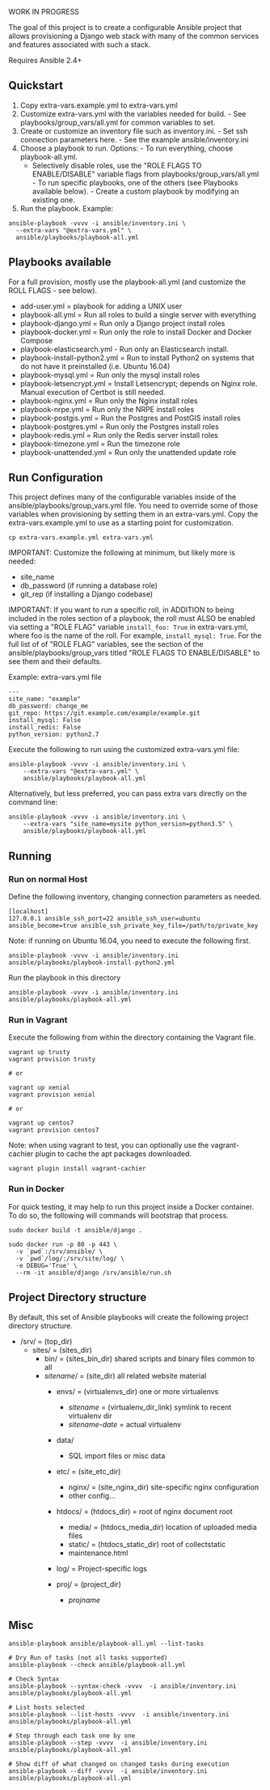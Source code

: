 WORK IN PROGRESS

The goal of this project is to  create a configurable Ansible project
that allows provisioning a Django web stack with many of the common services
and features associated with such a stack.

Requires Ansible 2.4+

## Quickstart

  1. Copy extra-vars.example.yml to extra-vars.yml
  2. Customize extra-vars.yml with the variables needed for build.
    - See playbooks/group_vars/all.yml for common variables to set.
  3. Create or customize an inventory file such as inventory.ini.
    - Set ssh connection parameters here.
    - See the example ansible/inventory.ini
  4. Choose a playbook to run. Options:
    - To run everything, choose playbook-all.yml.
       - Selectively disable roles, use the "ROLE FLAGS TO ENABLE/DISABLE"
         variable flags from playbooks/group_vars/all.yml
    - To run specific playbooks, one of the others (see
      Playbooks available below).
    - Create a custom playbook by modifying an existing one.
  5. Run the playbook. Example:

    ansible-playbook -vvvv -i ansible/inventory.ini \
      --extra-vars "@extra-vars.yml" \
      ansible/playbooks/playbook-all.yml


## Playbooks available

For a full provision, mostly use the playbook-all.yml (and customize the
ROLL FLAGS - see below).

 - add-user.yml = playbook for adding a UNIX user
 - playbook-all.yml = Run all roles to build a single server with everything
 - playbook-django.yml = Run only a Django project install roles
 - playbook-docker.yml = Run only the role to install Docker and Docker Compose
 - playbook-elasticsearch.yml - Run only an Elasticsearch install.
 - playbook-install-python2.yml = Run to install Python2 on systems that do not
     have it preinstalled (i.e. Ubuntu 16.04)
 - playbook-mysql.yml = Run only the mysql install roles
 - playbook-letsencrypt.yml = Install Letsencrypt; depends on Nginx role.
     Manual execution of Certbot is still needed.
 - playbook-nginx.yml = Run only the Nginx install roles
 - playbook-nrpe.yml = Run only the NRPE install roles
 - playbook-postgis.yml = Run the Postgres and PostGIS install roles
 - playbook-postgres.yml = Run only the Postgres install roles
 - playbook-redis.yml = Run only the Redis server install roles
 - playbook-timezone.yml = Run the timezone role
 - playbook-unattended.yml = Run only the unattended update role


## Run Configuration

This project defines many of the configurable variables inside of the
ansible/playbooks/group_vars.yml file. You need to override some of those
variables when provisioning by setting them in an extra-vars.yml. Copy the
extra-vars.example.yml to use as a starting point for customization.

    cp extra-vars.example.yml extra-vars.yml

IMPORTANT: Customize the following at minimum, but likely more is needed:
  - site_name
  - db_password (if running a database role)
  - git_rep (if installing a Django codebase)

IMPORTANT: If you want to run a specific roll, in ADDITION to being included
in the roles section of a playbook, the roll must ALSO be enabled via setting
a "ROLE FLAG" variable `install_foo: True` in extra-vars.yml, where foo is the
name of the roll.  For example, `install_mysql: True`. For the full list of of
"ROLE FLAG" variables, see the section of the ansible/playbooks/group_vars
titled "ROLE FLAGS TO ENABLE/DISABLE" to see them and their defaults.

Example: extra-vars.yml file

    ---
    site_name: "example"
    db_password: change_me
    git_repo: https://git.example.com/example/example.git
    install_mysql: False
    install_redis: False
    python_version: python2.7

Execute the following to run using the customized extra-vars.yml file:

    ansible-playbook -vvvv -i ansible/inventory.ini \
        --extra-vars "@extra-vars.yml" \
        ansible/playbooks/playbook-all.yml

Alternatively, but less preferred, you can pass extra vars directly on the
command line:

    ansible-playbook -vvvv -i ansible/inventory.ini \
        --extra-vars "site_name=mysite python_version=python3.5" \
        ansible/playbooks/playbook-all.yml


## Running

### Run on normal Host

Define the following inventory, changing connection parameters as needed.

    [localhost]
    127.0.0.1 ansible_ssh_port=22 ansible_ssh_user=ubuntu ansible_become=true ansible_ssh_private_key_file=/path/to/private_key

Note: if running on Ubuntu 16.04, you need to execute the following first.

    ansible-playbook -vvvv -i ansible/inventory.ini ansible/playbooks/playbook-install-python2.yml

Run the playbook in this directory

    ansible-playbook -vvvv -i ansible/inventory.ini ansible/playbooks/playbook-all.yml

### Run in Vagrant

Execute the following from within the directory containing the Vagrant file.

    vagrant up trusty
    vagrant provision trusty

    # or

    vagrant up xenial
    vagrant provision xenial

    # or

    vagrant up centos7
    vagrant provision centos7

Note: when using vagrant to test, you can optionally use the vagrant-cachier
plugin to cache the apt packages downloaded.

    vagrant plugin install vagrant-cachier

### Run in Docker

For quick testing, it may help to run this project inside a Docker container.
To do so, the following will commands will bootstrap that process.

    sudo docker build -t ansible/django .

    sudo docker run -p 80 -p 443 \
      -v `pwd`:/srv/ansible/ \
      -v `pwd`/log/:/srv/site/log/ \
      -e DEBUG='True' \
      --rm -it ansible/django /srv/ansible/run.sh

## Project Directory structure

By default, this set of Ansible playbooks will create the following project
directory structure.

- /srv/ = (top_dir)
    - sites/ = (sites_dir)
        - bin/ = (sites_bin_dir) shared scripts and binary files common to all
        - *sitename*/ = (site_dir) all related website material
            - envs/ = (virtualenvs_dir) one or more virtualenvs
                - *sitename* = (virtualenv_dir_link) symlink to recent virtualenv dir
                - *sitename-date* = actual virtualenv

            - data/
                - SQL import files or misc data

            - etc/ = (site_etc_dir)
                - nginx/ = (site_nginx_dir) site-specific nginx configuration
                - other config...

            - htdocs/ = (htdocs_dir) = root of nginx document root
                - media/ = (htdocs_media_dir) location of uploaded media files
                - static/ = (htdocs_static_dir) root of collectstatic
                - maintenance.html

            - log/ = Project-specific logs

            - proj/ = (project_dir)
                - *projname*

## Misc

    ansible-playbook ansible/playbook-all.yml --list-tasks

    # Dry Run of tasks (not all tasks supported)
    ansible-playbook --check ansible/playbook-all.yml

    # Check Syntax
    ansible-playbook --syntax-check -vvvv  -i ansible/inventory.ini ansible/playbooks/playbook-all.yml

    # List hosts selected
    ansible-playbook --list-hosts -vvvv  -i ansible/inventory.ini ansible/playbooks/playbook-all.yml

    # Step through each task one by one
    ansible-playbook --step -vvvv  -i ansible/inventory.ini ansible/playbooks/playbook-all.yml

    # Show diff of what changed on changed tasks during execution
    ansible-playbook --diff -vvvv  -i ansible/inventory.ini ansible/playbooks/playbook-all.yml
